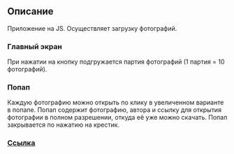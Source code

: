 ## Описание

Приложение на JS. Осуществляет загрузку фотографий.

### Главный экран

При нажатии на кнопку подгружается партия фотографий (1 партия = 10 фотографий).

### Попап

Каждую фотографию можно открыть по клику в увеличенном варианте в попапе. Попап
содержит фотографию, автора и ссылку для открытия фотографии в полном
разрешении, откуда её уже можно скачать. Попап закрывается по нажатию на
крестик.

### [Ссылка](https://evgenii2.github.io/popup-js/)